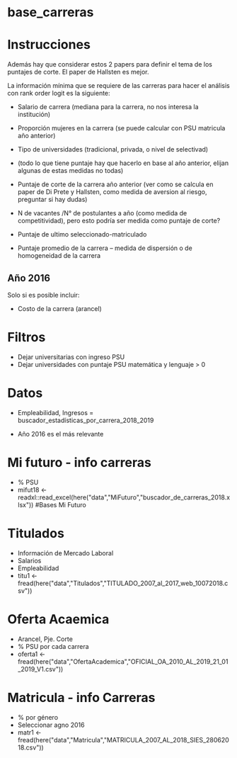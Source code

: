 # base_carreras


# Instrucciones
Además hay que considerar estos 2 papers para definir el tema de los puntajes de corte. El paper de Hallsten es mejor.

La información mínima que se requiere de las carreras para hacer el análisis con rank order logit es la siguiente:

* Salario de carrera (mediana para la carrera, no nos interesa la institución)
* Proporción mujeres en la carrera (se puede calcular con PSU matricula año anterior)
* Tipo de universidades (tradicional, privada, o nivel de selectivad)

* (todo lo que tiene puntaje hay que hacerlo en base al año anterior, elijan algunas de estas medidas no todas)

* Puntaje de corte de la carrera año anterior (ver como se calcula en paper de Di Prete y Hallsten, como medida de aversion al riesgo, preguntar si hay dudas)
* N de vacantes /N° de postulantes a año (como medida de competitividad), pero esto podría ser medida como puntaje de corte?
* Puntaje de ultimo seleccionado-matriculado
* Puntaje promedio de la carrera – medida de dispersión o de homogeneidad de la carrera

## Año 2016
Solo si es posible incluir:

* Costo de la carrera (arancel)


# Filtros

- Dejar universitarias con ingreso PSU
- Dejar universidades con puntaje PSU matemática y lenguaje > 0


# Datos

- Empleabilidad, Ingresos = buscador_estadísticas_por_carrera_2018_2019


- Año 2016 es el más relevante
# Mi futuro - info carreras
 - % PSU
- mifut18 <- readxl::read_excel(here("data","MiFuturo","buscador_de_carreras_2018.xlsx")) #Bases Mi Futuro 
# Titulados 
  - Información de Mercado Laboral  
  - Salarios
  - Empleabilidad
  - titu1   <- fread(here("data","Titulados","TITULADO_2007_al_2017_web_10072018.csv"))
# Oferta Acaemica 
   -  Arancel, Pje. Corte
   - % PSU por cada carrera
   -  oferta1 <- fread(here("data","OfertaAcademica","OFICIAL_OA_2010_AL_2019_21_01_2019_V1.csv")) 

# Matricula  - info Carreras 
   - % por género
   - Seleccionar agno 2016
- matr1   <- fread(here("data","Matricula","MATRICULA_2007_AL_2018_SIES_28062018.csv"))       

